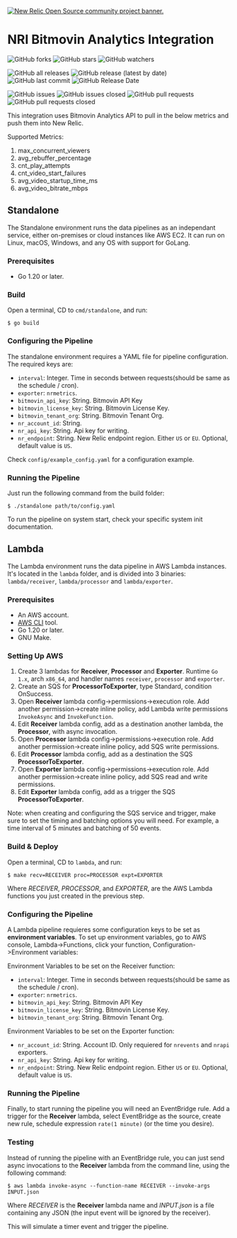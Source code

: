 <a href="https://opensource.newrelic.com/oss-category/#community-project"><picture><source media="(prefers-color-scheme: dark)" srcset="https://github.com/newrelic/opensource-website/raw/main/src/images/categories/dark/Community_Project.png"><source media="(prefers-color-scheme: light)" srcset="https://github.com/newrelic/opensource-website/raw/main/src/images/categories/Community_Project.png"><img alt="New Relic Open Source community project banner." src="https://github.com/newrelic/opensource-website/raw/main/src/images/categories/Community_Project.png"></picture></a>

# NRI Bitmovin Analytics Integration

![GitHub forks](https://img.shields.io/github/forks/newrelic/nri-bitmovin-analytics?style=social)
![GitHub stars](https://img.shields.io/github/stars/newrelic/nri-bitmovin-analytics?style=social)
![GitHub watchers](https://img.shields.io/github/watchers/newrelic/nri-bitmovin-analytics?style=social)

![GitHub all releases](https://img.shields.io/github/downloads/newrelic/nri-bitmovin-analytics/total)
![GitHub release (latest by date)](https://img.shields.io/github/v/release/newrelic/nri-bitmovin-analytics)
![GitHub last commit](https://img.shields.io/github/last-commit/newrelic/nri-bitmovin-analytics)
![GitHub Release Date](https://img.shields.io/github/release-date/newrelic/nri-bitmovin-analytics)

![GitHub issues](https://img.shields.io/github/issues/newrelic/nri-bitmovin-analytics)
![GitHub issues closed](https://img.shields.io/github/issues-closed/newrelic/nri-bitmovin-analytics)
![GitHub pull requests](https://img.shields.io/github/issues-pr/newrelic/nri-bitmovin-analytics)
![GitHub pull requests closed](https://img.shields.io/github/issues-pr-closed/newrelic/nri-bitmovin-analytics)

This integration uses Bitmovin Analytics API to pull in the below metrics and push them into New Relic.

Supported Metrics:
1. max_concurrent_viewers
2. avg_rebuffer_percentage
3. cnt_play_attempts
4. cnt_video_start_failures
5. avg_video_startup_time_ms
6. avg_video_bitrate_mbps


## Standalone

The Standalone environment runs the data pipelines as an independant service, either on-premises or cloud instances like AWS EC2. It can run on Linux, macOS, Windows, and any OS with support for GoLang.

### Prerequisites

- Go 1.20 or later.

### Build

Open a terminal, CD to `cmd/standalone`, and run:

```
$ go build
```

### Configuring the Pipeline

The standalone environment requires a YAML file for pipeline configuration. The required keys are:

- `interval`: Integer. Time in seconds between requests(should be same as the schedule / cron).
- `exporter`: `nrmetrics`.
- `bitmovin_api_key`: String. Bitmovin API Key
- `bitmovin_license_key`: String. Bitmovin License Key.
- `bitmovin_tenant_org`: String. Bitmovin Tenant Org.
- `nr_account_id`: String.
- `nr_api_key`: String. Api key for writing.
- `nr_endpoint`: String. New Relic endpoint region. Either `US` or `EU`. Optional, default value is `US`.

Check `config/example_config.yaml` for a configuration example.


### Running the Pipeline

Just run the following command from the build folder:

```
$ ./standalone path/to/config.yaml
```

To run the pipeline on system start, check your specific system init documentation.

## Lambda

The Lambda environment runs the data pipeline in AWS Lambda instances. It's located in the `lambda` folder, and is divided into 3 binaries: `lambda/receiver`, `lambda/processor` and `lambda/exporter`.

### Prerequisites

- An AWS account.
- [AWS CLI](https://docs.aws.amazon.com/cli/latest/userguide/getting-started-install.html) tool.
- Go 1.20 or later.
- GNU Make.

### Setting Up AWS

1. Create 3 lambdas for **Receiver**, **Processor** and **Exporter**. Runtime `Go 1.x`, arch `x86_64`, and handler names `receiver`, `processor` and `exporter`.
2. Create an SQS for **ProcessorToExporter**, type Standard, condition OnSuccess.
3. Open **Receiver** lambda config->permissions->execution role. Add another permission->create inline policy, add Lambda write permissions `InvokeAsync` and `InvokeFunction`.
4. Edit **Receiver** lambda config, add as a destination another lambda, the **Processor**, with async invocation.
5. Open **Processor** lambda config->permissions->execution role. Add another permission->create inline policy, add SQS write permissions.
6. Edit **Processor** lambda config, add as a destination the SQS **ProcessorToExporter**.
7. Open **Exporter** lambda config->permissions->execution role. Add another permission->create inline policy, add SQS read and write permissions.
8. Edit **Exporter** lambda config, add as a trigger the SQS **ProcessorToExporter**.

Note: when creating and configuring the SQS service and trigger, make sure to set the timing and batching options you will need. For example, a time interval of 5 minutes and batching of 50 events.

### Build & Deploy

Open a terminal, CD to `lambda`, and run:

```
$ make recv=RECEIVER proc=PROCESSOR expt=EXPORTER
```

Where *RECEIVER*, *PROCESSOR*, and *EXPORTER*, are the AWS Lambda functions you just created in the previous step.

### Configuring the Pipeline

A Lambda pipeline requieres some configuration keys to be set as **environment variables**. To set up environment variables, go to AWS console, Lambda->Functions, click your function, Configuration->Environment variables:

Environment Variables to be set on the Receiver function:

- `interval`: Integer. Time in seconds between requests(should be same as the schedule / cron).
- `exporter`: `nrmetrics`.
- `bitmovin_api_key`: String. Bitmovin API Key
- `bitmovin_license_key`: String. Bitmovin License Key.
- `bitmovin_tenant_org`: String. Bitmovin Tenant Org.

Environment Variables to be set on the Exporter function:

- `nr_account_id`: String. Account ID. Only requiered for `nrevents` and `nrapi` exporters.
- `nr_api_key`: String. Api key for writing.
- `nr_endpoint`: String. New Relic endpoint region. Either `US` or `EU`. Optional, default value is `US`.

### Running the Pipeline

Finally, to start running the pipeline you will need an EventBridge rule. Add a trigger for the **Receiver** lambda, select EventBridge as the source, create new rule, schedule expression `rate(1 minute)` (or the time you desire).

### Testing

Instead of running the pipeline with an EventBridge rule, you can just send async invocations to the **Receiver** lambda from the command line, using the following command:

```
$ aws lambda invoke-async --function-name RECEIVER --invoke-args INPUT.json
```

Where *RECEIVER* is the **Receiver** lambda name and *INPUT.json* is a file containing any JSON (the input event will be ignored by the receiver).

This will simulate a timer event and trigger the pipeline.
